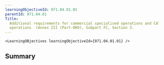 ```yaml
---
learningObjectiveId: 071.04.01.01
parentId: 071.04.01
Title:
  Additional requirements for commercial specialised operations and CAT
  operations  (Annex III (Part-ORO), Subpart FC, Section 3.
---
```


```tsx eval
<LearningOBjectives learningObjectiveId={071.04.01.01} />
```

## Summary
